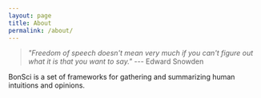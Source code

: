 ```yaml
---
layout: page
title: About
permalink: /about/
---
```


> *"Freedom of speech doesn't mean very much if you can't figure out what it is that you want to say."*
> --- Edward Snowden

BonSci is a set of frameworks for gathering and summarizing human intuitions and opinions. 

